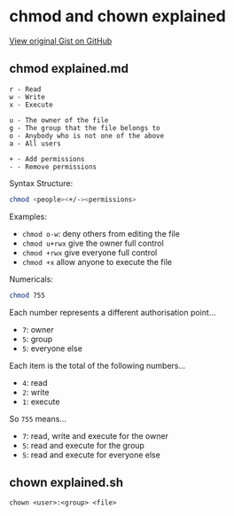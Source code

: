 # chmod and chown explained

[View original Gist on GitHub](https://gist.github.com/Integralist/9f37c7f929b616aa9fdd)

## chmod explained.md

```
r - Read
w - Write
x - Execute

u - The owner of the file
g - The group that the file belongs to
o - Anybody who is not one of the above
a - All users

+ - Add permissions
- - Remove permissions
```

Syntax Structure:

```bash
chmod <people><+/-><permissions>
```

Examples:

- `chmod o-w`: deny others from editing the file
- `chmod u+rwx` give the owner full control
- `chmod +rwx` give everyone full control
- `chmod +x` allow anyone to execute the file

Numericals:

```bash
chmod 755
```

Each number represents a different authorisation point...

- `7`: owner
- `5`: group
- `5`: everyone else

Each item is the total of the following numbers...

- `4`: read
- `2`: write
- `1`: execute

So `755` means...

- `7`: read, write and execute for the owner
- `5`: read and execute for the group
- `5`: read and execute for everyone else

## chown explained.sh

```shell
chown <user>:<group> <file>
```


